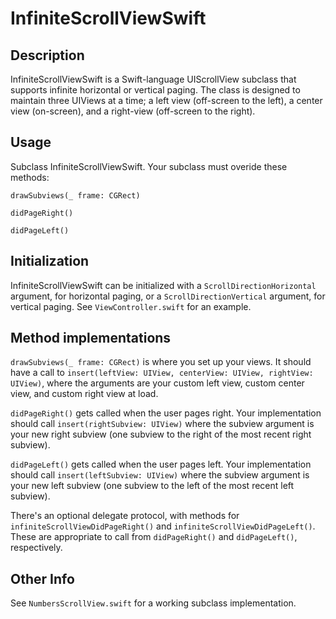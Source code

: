 # InfiniteScrollViewSwift

## Description
InfiniteScrollViewSwift is a Swift-language UIScrollView subclass that supports infinite horizontal or vertical paging. The class is designed to maintain three UIViews at a time; a left view (off-screen to the left), a center view (on-screen), and a right-view (off-screen to the right).

## Usage
Subclass InfiniteScrollViewSwift. Your subclass must overide these methods:

`drawSubviews(_ frame: CGRect)`

`didPageRight()`

`didPageLeft()`

## Initialization
InfiniteScrollViewSwift can be initialized with a `ScrollDirectionHorizontal` argument, for horizontal paging, or a `ScrollDirectionVertical` argument, for vertical paging. See `ViewController.swift` for an example.

## Method implementations
`drawSubviews(_ frame: CGRect)` is where you set up your views. It should have a call to `insert(leftView: UIView, centerView: UIView, rightView: UIView)`, where the arguments are your custom left view, custom center view, and custom right view at load.

`didPageRight()` gets called when the user pages right. Your implementation should call `insert(rightSubview: UIView)` where the subview argument is your new right subview (one subview to the right of the most recent right subview).

`didPageLeft()` gets called when the user pages left. Your implementation should call `insert(leftSubview: UIView)` where the subview argument is your new left subview (one subview to the left of the most recent left subview).

There's an optional delegate protocol, with methods for `infiniteScrollViewDidPageRight()` and `infiniteScrollViewDidPageLeft()`. These are appropriate to call from  `didPageRight()` and `didPageLeft()`, respectively.

## Other Info

See `NumbersScrollView.swift` for a working subclass implementation.
